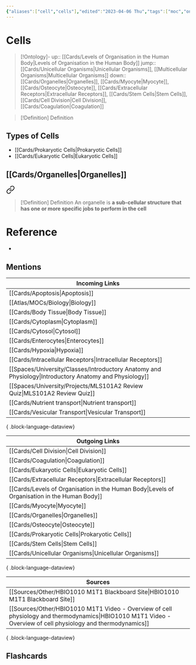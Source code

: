 ```yaml
---
{"aliases":["cell","cells"],"edited":"2023-04-06 Thu","tags":["moc","on/Science/Biology/CellBiology"],"date created":"2022-06-26 Sun","dg-publish":true,"permalink":"/cards/cells/","dgPassFrontmatter":true}
---
```


# Cells

> [!Ontology]-
> up:: [[Cards/Levels of Organisation in the Human Body\|Levels of Organisation in the Human Body]]
> jump:: [[Cards/Unicellular Organisms\|Unicellular Organisms]], [[Multicellular Organisms\|Multicellular Organisms]]
> down:: [[Cards/Organelles\|Organelles]], [[Cards/Myocyte\|Myocyte]], [[Cards/Osteocyte\|Osteocyte]], [[Cards/Extracellular Receptors\|Extracellular Receptors]], [[Cards/Stem Cells\|Stem Cells]], [[Cards/Cell Division\|Cell Division]], [[Cards/Coagulation\|Coagulation]]

> [!Definition] Definition

## Types of Cells

- [[Cards/Prokaryotic Cells\|Prokaryotic Cells]]
- [[Cards/Eukaryotic Cells\|Eukaryotic Cells]]

## [[Cards/Organelles\|Organelles]]


<div class="transclusion internal-embed is-loaded"><a class="markdown-embed-link" href="/cards/organelles/#989649" aria-label="Open link"><svg xmlns="http://www.w3.org/2000/svg" width="24" height="24" viewBox="0 0 24 24" fill="none" stroke="currentColor" stroke-width="2" stroke-linecap="round" stroke-linejoin="round" class="svg-icon lucide-link"><path d="M10 13a5 5 0 0 0 7.54.54l3-3a5 5 0 0 0-7.07-7.07l-1.72 1.71"></path><path d="M14 11a5 5 0 0 0-7.54-.54l-3 3a5 5 0 0 0 7.07 7.07l1.71-1.71"></path></svg></a><div class="markdown-embed">



> [!Definition] Definition
> An organelle is **a sub-cellular structure that has one or more specific jobs to perform in the cell**

</div></div>


# Reference

- 

## Mentions

| Incoming Links                                                                                            |
| --------------------------------------------------------------------------------------------------------- |
| [[Cards/Apoptosis\|Apoptosis]]                                                                         |
| [[Atlas/MOCs/Biology\|Biology]]                                                                        |
| [[Cards/Body Tissue\|Body Tissue]]                                                                     |
| [[Cards/Cytoplasm\|Cytoplasm]]                                                                         |
| [[Cards/Cytosol\|Cytosol]]                                                                             |
| [[Cards/Enterocytes\|Enterocytes]]                                                                     |
| [[Cards/Hypoxia\|Hypoxia]]                                                                             |
| [[Cards/Intracellular Receptors\|Intracellular Receptors]]                                             |
| [[Spaces/University/Classes/Introductory Anatomy and Physiology\|Introductory Anatomy and Physiology]] |
| [[Spaces/University/Projects/MLS101A2 Review Quiz\|MLS101A2 Review Quiz]]                              |
| [[Cards/Nutrient transport\|Nutrient transport]]                                                       |
| [[Cards/Vesicular Transport\|Vesicular Transport]]                                                     |

{ .block-language-dataview}

| Outgoing Links                                                                                  |
| ----------------------------------------------------------------------------------------------- |
| [[Cards/Cell Division\|Cell Division]]                                                       |
| [[Cards/Coagulation\|Coagulation]]                                                           |
| [[Cards/Eukaryotic Cells\|Eukaryotic Cells]]                                                 |
| [[Cards/Extracellular Receptors\|Extracellular Receptors]]                                   |
| [[Cards/Levels of Organisation in the Human Body\|Levels of Organisation in the Human Body]] |
| [[Cards/Myocyte\|Myocyte]]                                                                   |
| [[Cards/Organelles\|Organelles]]                                                             |
| [[Cards/Osteocyte\|Osteocyte]]                                                               |
| [[Cards/Prokaryotic Cells\|Prokaryotic Cells]]                                               |
| [[Cards/Stem Cells\|Stem Cells]]                                                             |
| [[Cards/Unicellular Organisms\|Unicellular Organisms]]                                       |

{ .block-language-dataview}

| Sources                                                                                                                                                         |
| --------------------------------------------------------------------------------------------------------------------------------------------------------------- |
| [[Sources/Other/HBIO1010 M1T1 Blackboard Site\|HBIO1010 M1T1 Blackboard Site]]                                                                               |
| [[Sources/Other/HBIO1010 M1T1 Video - Overview of cell physiology and thermodynamics\|HBIO1010 M1T1 Video - Overview of cell physiology and thermodynamics]] |

{ .block-language-dataview}

## Flashcards